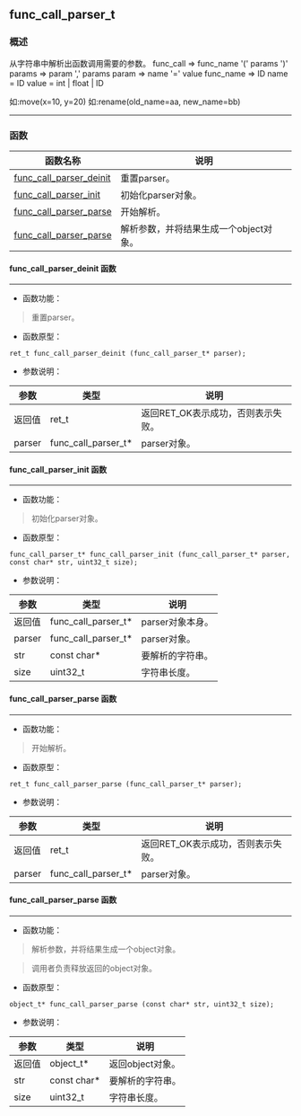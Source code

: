 ## func\_call\_parser\_t
### 概述
 从字符串中解析出函数调用需要的参数。
 func_call => func_name '(' params ')'
 params => param ',' params
 param => name '=' value
 func_name => ID
 name = ID
 value = int | float | ID

 如:move(x=10, y=20)
 如:rename(old_name=aa, new_name=bb)

----------------------------------
### 函数
<p id="func_call_parser_t_methods">

| 函数名称 | 说明 | 
| -------- | ------------ | 
| <a href="#func_call_parser_t_func_call_parser_deinit">func\_call\_parser\_deinit</a> | 重置parser。 |
| <a href="#func_call_parser_t_func_call_parser_init">func\_call\_parser\_init</a> | 初始化parser对象。 |
| <a href="#func_call_parser_t_func_call_parser_parse">func\_call\_parser\_parse</a> | 开始解析。 |
| <a href="#func_call_parser_t_func_call_parser_parse">func\_call\_parser\_parse</a> | 解析参数，并将结果生成一个object对象。 |
#### func\_call\_parser\_deinit 函数
-----------------------

* 函数功能：

> <p id="func_call_parser_t_func_call_parser_deinit"> 重置parser。



* 函数原型：

```
ret_t func_call_parser_deinit (func_call_parser_t* parser);
```

* 参数说明：

| 参数 | 类型 | 说明 |
| -------- | ----- | --------- |
| 返回值 | ret\_t | 返回RET\_OK表示成功，否则表示失败。 |
| parser | func\_call\_parser\_t* | parser对象。 |
#### func\_call\_parser\_init 函数
-----------------------

* 函数功能：

> <p id="func_call_parser_t_func_call_parser_init"> 初始化parser对象。



* 函数原型：

```
func_call_parser_t* func_call_parser_init (func_call_parser_t* parser, const char* str, uint32_t size);
```

* 参数说明：

| 参数 | 类型 | 说明 |
| -------- | ----- | --------- |
| 返回值 | func\_call\_parser\_t* | parser对象本身。 |
| parser | func\_call\_parser\_t* | parser对象。 |
| str | const char* | 要解析的字符串。 |
| size | uint32\_t | 字符串长度。 |
#### func\_call\_parser\_parse 函数
-----------------------

* 函数功能：

> <p id="func_call_parser_t_func_call_parser_parse"> 开始解析。



* 函数原型：

```
ret_t func_call_parser_parse (func_call_parser_t* parser);
```

* 参数说明：

| 参数 | 类型 | 说明 |
| -------- | ----- | --------- |
| 返回值 | ret\_t | 返回RET\_OK表示成功，否则表示失败。 |
| parser | func\_call\_parser\_t* | parser对象。 |
#### func\_call\_parser\_parse 函数
-----------------------

* 函数功能：

> <p id="func_call_parser_t_func_call_parser_parse"> 解析参数，并将结果生成一个object对象。

> 调用者负责释放返回的object对象。



* 函数原型：

```
object_t* func_call_parser_parse (const char* str, uint32_t size);
```

* 参数说明：

| 参数 | 类型 | 说明 |
| -------- | ----- | --------- |
| 返回值 | object\_t* | 返回object对象。 |
| str | const char* | 要解析的字符串。 |
| size | uint32\_t | 字符串长度。 |
